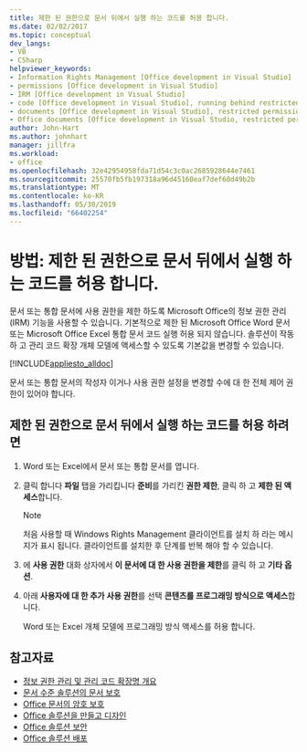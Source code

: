 ```yaml
---
title: 제한 된 권한으로 문서 뒤에서 실행 하는 코드를 허용 합니다.
ms.date: 02/02/2017
ms.topic: conceptual
dev_langs:
- VB
- CSharp
helpviewer_keywords:
- Information Rights Management [Office development in Visual Studio]
- permissions [Office development in Visual Studio]
- IRM [Office development in Visual Studio]
- code [Office development in Visual Studio], running behind restricted documents
- documents [Office development in Visual Studio], restricted permissions
- Office documents [Office development in Visual Studio, restricted permissions
author: John-Hart
ms.author: johnhart
manager: jillfra
ms.workload:
- office
ms.openlocfilehash: 32e42954958fda71d54c3c0ac2685928644e7461
ms.sourcegitcommit: 25570fb5fb197318a96d45160eaf7def60d49b2b
ms.translationtype: MT
ms.contentlocale: ko-KR
ms.lasthandoff: 05/30/2019
ms.locfileid: "66402254"
---
```

# <a name="how-to-permit-code-to-run-behind-documents-with-restricted-permissions"></a>방법: 제한 된 권한으로 문서 뒤에서 실행 하는 코드를 허용 합니다.
  문서 또는 통합 문서에 사용 권한을 제한 하도록 Microsoft Office의 정보 권한 관리 (IRM) 기능을 사용할 수 있습니다. 기본적으로 제한 된 Microsoft Office Word 문서 또는 Microsoft Office Excel 통합 문서 코드 실행 허용 되지 않습니다. 솔루션이 작동 하 고 관리 코드 확장 개체 모델에 액세스할 수 있도록 기본값을 변경할 수 있습니다.

 [!INCLUDE[appliesto_alldoc](../vsto/includes/appliesto-alldoc-md.md)]

 문서 또는 통합 문서의 작성자 이거나 사용 권한 설정을 변경할 수에 대 한 전체 제어 권한이 있어야 합니다.

## <a name="to-permit-code-to-run-behind-documents-with-restricted-permissions"></a>제한 된 권한으로 문서 뒤에서 실행 하는 코드를 허용 하려면

1. Word 또는 Excel에서 문서 또는 통합 문서를 엽니다.

2. 클릭 합니다 **파일** 탭을 가리킵니다 **준비**를 가리킨 **권한 제한**, 클릭 하 고 **제한 된 액세스**합니다.

   > [!NOTE]
   > 처음 사용할 때 Windows Rights Management 클라이언트를 설치 하 라는 메시지가 표시 됩니다. 클라이언트를 설치한 후 단계를 반복 해야 할 수 있습니다.

3. 에 **사용 권한** 대화 상자에서 **이 문서에 대 한 사용 권한을 제한**를 클릭 하 고 **기타 옵션**.

4. 아래 **사용자에 대 한 추가 사용 권한**를 선택 **콘텐츠를 프로그래밍 방식으로 액세스**합니다.

   Word 또는 Excel 개체 모델에 프로그래밍 방식 액세스를 허용 합니다.

## <a name="see-also"></a>참고자료
- [정보 권한 관리 및 관리 코드 확장명 개요](../vsto/information-rights-management-and-managed-code-extensions-overview.md)
- [문서 수준 솔루션의 문서 보호](../vsto/document-protection-in-document-level-solutions.md)
- [Office 문서의 암호 보호](../vsto/password-protection-on-office-documents.md)
- [Office 솔루션을 만들고 디자인](../vsto/designing-and-creating-office-solutions.md)
- [Office 솔루션 보안](../vsto/securing-office-solutions.md)
- [Office 솔루션 배포](../vsto/deploying-an-office-solution.md)

